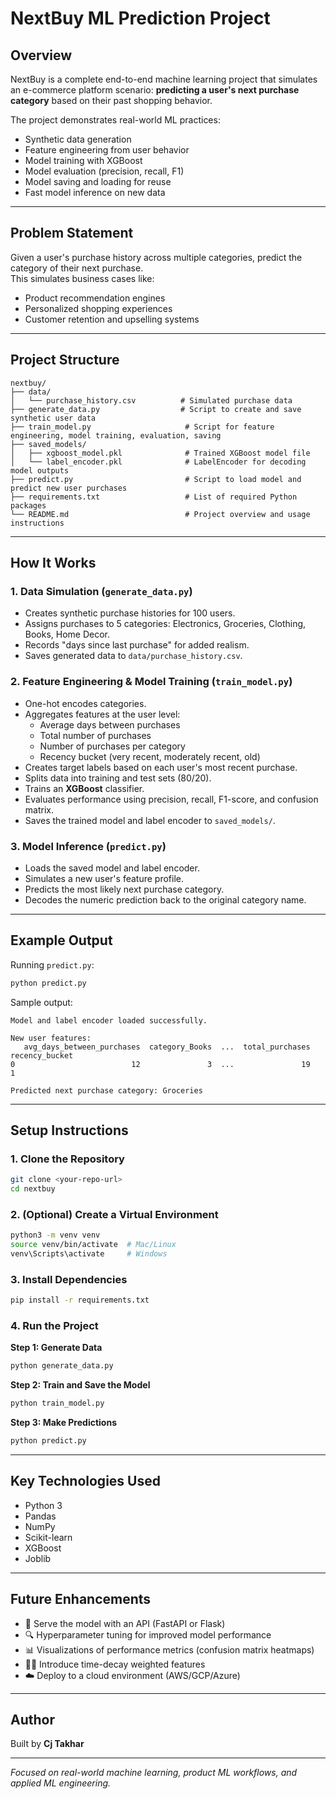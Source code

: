 # NextBuy ML Prediction Project

## Overview
NextBuy is a complete end-to-end machine learning project that simulates an e-commerce platform scenario: **predicting a user's next purchase category** based on their past shopping behavior.

The project demonstrates real-world ML practices:
- Synthetic data generation
- Feature engineering from user behavior
- Model training with XGBoost
- Model evaluation (precision, recall, F1)
- Model saving and loading for reuse
- Fast model inference on new data

---

## Problem Statement
Given a user's purchase history across multiple categories, predict the category of their next purchase.  
This simulates business cases like:
- Product recommendation engines
- Personalized shopping experiences
- Customer retention and upselling systems

---

## Project Structure

```
nextbuy/
├── data/
│   └── purchase_history.csv          # Simulated purchase data
├── generate_data.py                  # Script to create and save synthetic user data
├── train_model.py                     # Script for feature engineering, model training, evaluation, saving
├── saved_models/
│   ├── xgboost_model.pkl              # Trained XGBoost model file
│   └── label_encoder.pkl              # LabelEncoder for decoding model outputs
├── predict.py                         # Script to load model and predict new user purchases
├── requirements.txt                   # List of required Python packages
└── README.md                          # Project overview and usage instructions
```

---

## How It Works

### 1. Data Simulation (`generate_data.py`)
- Creates synthetic purchase histories for 100 users.
- Assigns purchases to 5 categories: Electronics, Groceries, Clothing, Books, Home Decor.
- Records "days since last purchase" for added realism.
- Saves generated data to `data/purchase_history.csv`.

### 2. Feature Engineering & Model Training (`train_model.py`)
- One-hot encodes categories.
- Aggregates features at the user level:
  - Average days between purchases
  - Total number of purchases
  - Number of purchases per category
  - Recency bucket (very recent, moderately recent, old)
- Creates target labels based on each user's most recent purchase.
- Splits data into training and test sets (80/20).
- Trains an **XGBoost** classifier.
- Evaluates performance using precision, recall, F1-score, and confusion matrix.
- Saves the trained model and label encoder to `saved_models/`.

### 3. Model Inference (`predict.py`)
- Loads the saved model and label encoder.
- Simulates a new user's feature profile.
- Predicts the most likely next purchase category.
- Decodes the numeric prediction back to the original category name.

---

## Example Output

Running `predict.py`:

```bash
python predict.py
```

Sample output:

```
Model and label encoder loaded successfully.

New user features:
   avg_days_between_purchases  category_Books  ...  total_purchases  recency_bucket
0                          12               3  ...               19               1

Predicted next purchase category: Groceries
```

---

## Setup Instructions

### 1. Clone the Repository

```bash
git clone <your-repo-url>
cd nextbuy
```

### 2. (Optional) Create a Virtual Environment

```bash
python3 -m venv venv
source venv/bin/activate  # Mac/Linux
venv\Scripts\activate     # Windows
```

### 3. Install Dependencies

```bash
pip install -r requirements.txt
```

### 4. Run the Project

**Step 1: Generate Data**

```bash
python generate_data.py
```

**Step 2: Train and Save the Model**

```bash
python train_model.py
```

**Step 3: Make Predictions**

```bash
python predict.py
```

---

## Key Technologies Used
- Python 3
- Pandas
- NumPy
- Scikit-learn
- XGBoost
- Joblib

---

## Future Enhancements
- 🚀 Serve the model with an API (FastAPI or Flask)
- 🔍 Hyperparameter tuning for improved model performance
- 📊 Visualizations of performance metrics (confusion matrix heatmaps)
- 🧑‍🧬 Introduce time-decay weighted features
- ☁️ Deploy to a cloud environment (AWS/GCP/Azure)

---

## Author
Built by **Cj Takhar**

---

*Focused on real-world machine learning, product ML workflows, and applied ML engineering.*


